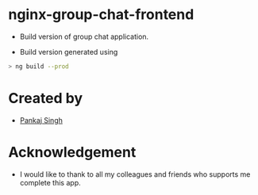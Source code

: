 # nginx-group-chat-frontend

- Build version of group chat application.

- Build version generated using
```bash
> ng build --prod
```

# Created by

- [Pankaj Singh](https://github.com/pankajsaini123?tab=repositories)

# Acknowledgement

- I would like to thank to all my colleagues and friends who supports me complete this app.
